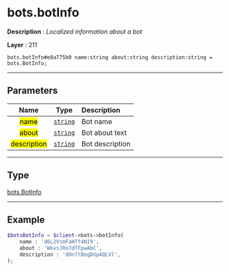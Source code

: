 # bots.botInfo

**Description** : *Localized information about a bot*

**Layer** : 211

```tl
bots.botInfo#e8a775b0 name:string about:string description:string = bots.BotInfo;
```

---

## Parameters

| Name | Type | Description |
| :---: | :---: | :--- |
| <mark>name</mark> | [`string`](type/string) | Bot name |
| <mark>about</mark> | [`string`](type/string) | Bot about text |
| <mark>description</mark> | [`string`](type/string) | Bot description |

---

## Type

[bots.BotInfo](type/bots.BotInfo)

---

## Example

```php
$botsBotInfo = $client->bots->botInfo(
	name : 'd6L2VsmFaHTf4NI9',
	about : 'WkvsJRo7dTFpwAbC',
	description : 'dOn7tBogDUpAQLVl',
);
```